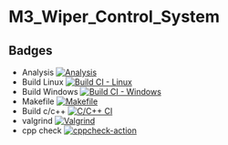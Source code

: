 # M3_Wiper_Control_System
## Badges
- Analysis
 [![Analysis](https://github.com/Nandhu-P/M3_Wiper_Control_System/actions/workflows/Analysis.yml/badge.svg)](https://github.com/Nandhu-P/M3_Wiper_Control_System/actions/workflows/Analysis.yml)
 - Build Linux
 [![Build CI - Linux](https://github.com/Nandhu-P/M3_Wiper_Control_System/actions/workflows/Build_Linux.yml/badge.svg)](https://github.com/Nandhu-P/M3_Wiper_Control_System/actions/workflows/Build_Linux.yml)
 - Build Windows
  [![Build CI - Windows](https://github.com/Nandhu-P/M3_Wiper_Control_System/actions/workflows/Build_Windows.yml/badge.svg)](https://github.com/Nandhu-P/M3_Wiper_Control_System/actions/workflows/Build_Windows.yml)
  - Makefile
   [![Makefile](https://github.com/Nandhu-P/M3_Wiper_Control_System/actions/workflows/Makefile.yml/badge.svg)](https://github.com/Nandhu-P/M3_Wiper_Control_System/actions/workflows/Makefile.yml)
   - Build c/c++
     [![C/C++ CI](https://github.com/Nandhu-P/M3_Wiper_Control_System/actions/workflows/c-cpp.yml/badge.svg)](https://github.com/Nandhu-P/M3_Wiper_Control_System/actions/workflows/c-cpp.yml)
   - valgrind
     [![Valgrind](https://github.com/Nandhu-P/M3_Wiper_Control_System/actions/workflows/Valgrind.yml/badge.svg)](https://github.com/Nandhu-P/M3_Wiper_Control_System/actions/workflows/Valgrind.yml)
   - cpp check
      [![cppcheck-action](https://github.com/Nandhu-P/M3_Wiper_Control_System/actions/workflows/cppcheck.yml/badge.svg)](https://github.com/Nandhu-P/M3_Wiper_Control_System/actions/workflows/cppcheck.yml)
